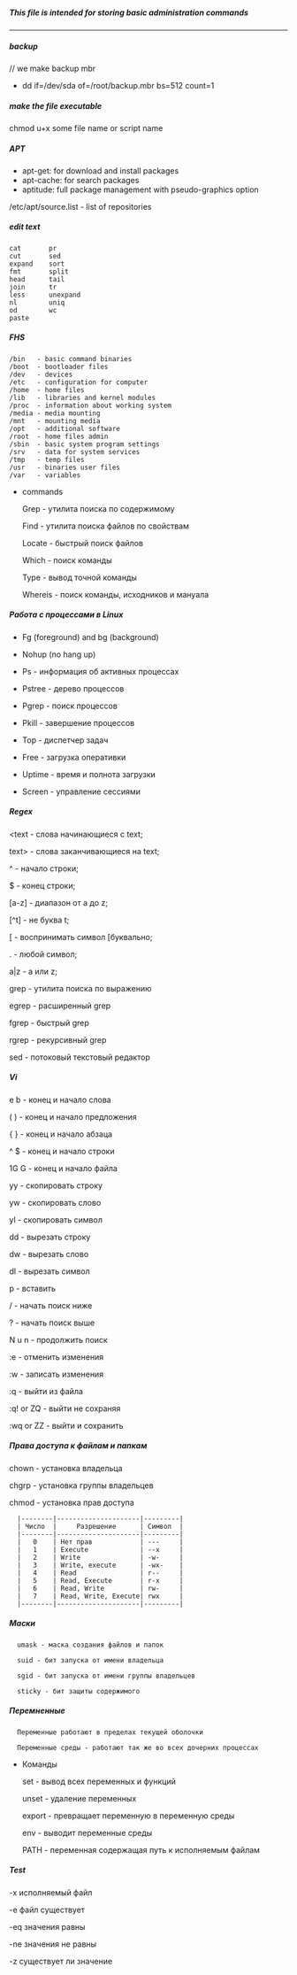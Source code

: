 ##### This file is intended for storing basic administration commands
___________________
##### backup
   // we make backup mbr
 
  * dd if=/dev/sda of=/root/backup.mbr bs=512 count=1

##### make the file executable
   chmod u+x some file name or script name
 
##### APT
 
  * apt-get: for download and install packages
  * apt-cache: for search packages
  * aptitude: full package management with pseudo-graphics option
 
   /etc/apt/source.list - list of repositories
   
##### edit text
    cat       pr
    cut       sed
    expand    sort
    fmt       split
    head      tail
    join      tr
    less      unexpand
    nl        uniq
    od        wc
    paste
##### FHS    
    /bin   - basic command binaries
    /boot  - bootloader files
    /dev   - devices
    /etc   - configuration for computer
    /home  - home files
    /lib   - libraries and kernel modules
    /proc  - information about working system
    /media - media mounting
    /mnt   - mounting media
    /opt   - additional software
    /root  - home files admin
    /sbin  - basic system program settings
    /srv   - data for system services
    /tmp   - temp files
    /usr   - binaries user files
    /var   - variables
 + commands
 
    Grep    - утилита поиска по содержимому
 
    Find    - утилита поиска файлов по свойствам
 
    Locate  - быстрый поиск файлов
 
    Which   - поиск команды
 
    Type    - вывод точной команды
 
    Whereis - поиск команды, исходников и мануала
##### Работа с процессами в Linux
 * Fg (foreground) and bg (background)
 * Nohup (no hang up) 
 
 * Ps     - информация об активных процессах
 * Pstree - дерево процессов
 * Pgrep  - поиск процессов
 * Pkill  - завершение процессов
 * Top    - диспетчер задач
 * Free   - загрузка оперативки
 * Uptime - время и полнота загрузки
 * Screen - управление сессиями   
##### Regex

   \<text - слова начинающиеся с text;
   
   text\> - слова заканчивающиеся на text;
   
   ^      - начало строки;
   
   $ - конец строки;
   
   [a-z] - диапазон от a до z;
   
   [^t] - не буква t;
   
   \[ - воспринимать символ [буквально;
   
   . - любой символ;
   
   a|z - a или z;
   
   grep - утилита поиска по выражению
   
   egrep - расширенный grep
   
   fgrep - быстрый grep
   
   rgrep - рекурсивный grep
   
   sed - потоковый текстовый редактор
##### Vi

   e b - конец и начало слова
   
   ( ) - конец и начало предложения
   
   { } - конец и начало абзаца
   
   ^ $ - конец и начало строки
   
   1G G - конец и начало файла
   
   yy - скопировать строку
   
   yw - скопировать слово
   
   yl - скопировать символ
   
   dd - вырезать строку
   
   dw - вырезать слово
   
   dl - вырезать символ
   
   p - вставить
   
   / - начать поиск ниже
   
   ? - начать поиск выше
   
   N u n - продолжить поиск
   
   :e - отменить изменения
   
   :w - записать изменения
   
   :q - выйти из файла
   
   :q! or ZQ - выйти не сохраняя
   
   :wq or ZZ - выйти и сохранить
##### Права доступа к файлам и папкам

   chown - установка владельца
   
   chgrp - установка группы владельцев
   
   chmod - установка прав доступа
   
      |--------|---------------------|---------|
      | Число  |     Разрешение      | Символ  |
      |--------|---------------------|---------|
      |   0    | Нет прав            | ---     |
      |   1    | Execute             | --x     |
      |   2    | Write               | -w-     |
      |   3    | Write, execute      | -wx-    |
      |   4    | Read                | r--     |
      |   5    | Read, Execute       | r-x     |
      |   6    | Read, Write         | rw-     |
      |   7    | Read, Write, Execute| rwx     |
      |--------|---------------------|---------|
      
  ##### Маски
      umask - маска создания файлов и папок
      
      suid - бит запуска от имени владельца
      
      sgid - бит запуска от имени группы владельцев
      
      sticky - бит защиты содержимого
  ##### Перемненные
      Переменные работают в пределах текущей оболочки
      
      Переменные среды - работают так же во всех дочерних процессах
      
  * Команды
  
      set - вывод всех переменных и функций
      
      unset - удаление переменных
      
      export - превращает переменную в переменную среды
      
      env - выводит переменные среды
      
      PATH - переменная содержащая путь к исполняемым файлам
  ##### Test
   
   -x исполняемый файл
   
   -е файл существует
   
   -eq значения равны
   
   -ne значения не равны
   
   -z существует ли значение
   
   
      
      








          
   
   
   
 